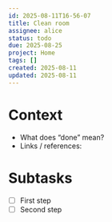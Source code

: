 ```yaml
---
id: 2025-08-11T16-56-07
title: Clean room
assignee: alice
status: todo
due: 2025-08-25
project: Home
tags: []
created: 2025-08-11
updated: 2025-08-11
---
```

# Context
- What does “done” mean?
- Links / references:

# Subtasks
- [ ] First step
- [ ] Second step
